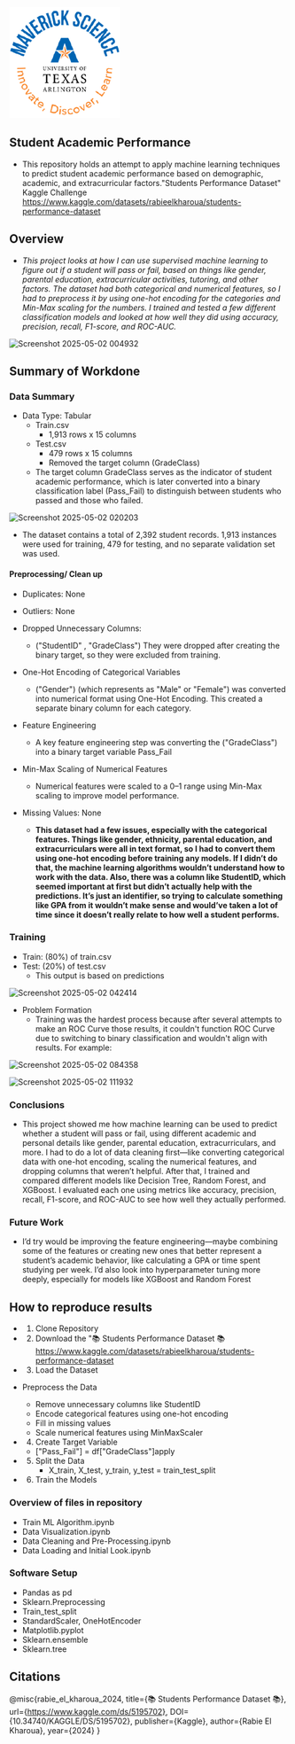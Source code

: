 ![](UTA-DataScience-Logo.png)

## **Student Academic Performance**

* This repository holds an attempt to apply machine learning techniques to predict student academic performance based on demographic, academic, and extracurricular factors."Students Performance Dataset" Kaggle Challenge https://www.kaggle.com/datasets/rabieelkharoua/students-performance-dataset

## Overview

* *This project looks at how I can use supervised machine learning to figure out if a student will pass or fail, based on things like gender, parental education, extracurricular activities, tutoring, and other factors. The dataset had both categorical and numerical features, so I had to preprocess it by using one-hot encoding for the categories and Min-Max scaling for the numbers. I trained and tested a few different classification models and looked at how well they did using accuracy, precision, recall, F1-score, and ROC-AUC.*



![Screenshot 2025-05-02 004932](https://github.com/user-attachments/assets/6dc48cc1-4b35-4cdc-8ded-0dcb2b46fed9)


## Summary of Workdone

### Data Summary

* Data Type: Tabular
  * Train.csv
    * 1,913 rows x 15 columns
  * Test.csv
    * 479 rows x 15 columns
    * Removed the target column (GradeClass)
  * The target column GradeClass serves as the indicator of student academic performance, which is later converted into a binary classification label (Pass_Fail) to distinguish between students who passed and those who failed.

![Screenshot 2025-05-02 020203](https://github.com/user-attachments/assets/feefe5f4-04c6-47f6-98f4-f6bfc83d6b0d)

  * The dataset contains a total of 2,392 student records. 1,913 instances were used for training, 479 for testing, and no separate validation set was used.

#### Preprocessing/ Clean up

* Duplicates: None
* Outliers: None
* Dropped Unnecessary Columns:
  * ("StudentID" , "GradeClass")
  They were dropped after creating the binary target, so they were excluded from training.


* One-Hot Encoding of Categorical Variables
  * ("Gender") (which represents as "Male" or "Female") was converted into numerical format using One-Hot Encoding. This created a separate binary column for each category. 

* Feature Engineering
  * A key feature engineering step was converting the ("GradeClass") into a binary target variable Pass_Fail
 
* Min-Max Scaling of Numerical Features
  * Numerical features were scaled to a 0–1 range using Min-Max scaling to improve model performance.
    
* Missing Values: None

  * **This dataset had a few issues, especially with the categorical features. Things like gender, ethnicity, parental education, and extracurriculars were all in text format, so I had to convert them using one-hot encoding before training any models. If I didn’t do that, the machine learning algorithms wouldn’t understand how to work with the data.
Also, there was a column like StudentID, which seemed important at first but didn’t actually help with the predictions. It’s just an identifier, so trying to calculate something like GPA from it wouldn’t make sense and would’ve taken a lot of time since it doesn’t really relate to how well a student performs.**

### Training

* Train: (80%) of train.csv
* Test: (20%) of test.csv
  * This output is based on predictions
 
![Screenshot 2025-05-02 042414](https://github.com/user-attachments/assets/2ed5d4d6-1e0d-432e-8507-35e3add8ecb9)

* Problem Formation
  * Training was the hardest process because after several attempts to make an ROC Curve those results, it couldn't function ROC Curve due to switching to binary classification and wouldn't align with results. For example:

    
![Screenshot 2025-05-02 084358](https://github.com/user-attachments/assets/969cec38-9e41-4718-a79f-33366c06e939)

![Screenshot 2025-05-02 111932](https://github.com/user-attachments/assets/8015b93f-882c-4a2e-ae52-4ca3ea6af091)


### Conclusions

* This project showed me how machine learning can be used to predict whether a student will pass or fail, using different academic and personal details like gender, parental education, extracurriculars, and more. I had to do a lot of data cleaning first—like converting categorical data with one-hot encoding, scaling the numerical features, and dropping columns that weren’t helpful. After that, I trained and compared different models like Decision Tree, Random Forest, and XGBoost. I evaluated each one using metrics like accuracy, precision, recall, F1-score, and ROC-AUC to see how well they actually performed.
  
### Future Work

* I’d try would be improving the feature engineering—maybe combining some of the features or creating new ones that better represent a student’s academic behavior, like calculating a GPA or time spent studying per week. I’d also look into hyperparameter tuning more deeply, especially for models like XGBoost and Random Forest

## How to reproduce results
* 1. Clone Repository

* 2. Download the "📚 Students Performance Dataset 📚 https://www.kaggle.com/datasets/rabieelkharoua/students-performance-dataset

  
* 3. Load the Dataset
  
     
* Preprocess the Data
  * Remove unnecessary columns like StudentID
  *  Encode categorical features using one-hot encoding
  * Fill in missing values
  * Scale numerical features using MinMaxScaler
  
* 4. Create Target Variable
  *  ["Pass_Fail"] = df["GradeClass"]apply
 
* 5. Split the Data
     * X_train, X_test, y_train, y_test = train_test_split

* 6. Train the Models

### Overview of files in repository

* Train ML Algorithm.ipynb
* Data Visualization.ipynb
* Data Cleaning and Pre-Processing.ipynb
* Data Loading and Initial Look.ipynb


### Software Setup
* Pandas as pd
* Sklearn.Preprocessing
* Train_test_split
* StandardScaler, OneHotEncoder
* Matplotlib.pyplot
* Sklearn.ensemble 
* Sklearn.tree


## Citations
@misc{rabie_el_kharoua_2024,
	title={📚 Students Performance Dataset 📚},
	url={https://www.kaggle.com/ds/5195702},
	DOI={10.34740/KAGGLE/DS/5195702},
	publisher={Kaggle},
	author={Rabie El Kharoua},
	year={2024}
}







